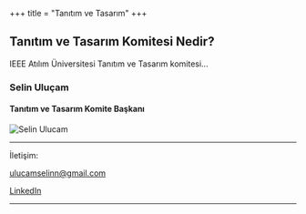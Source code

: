 +++
title = "Tanıtım ve Tasarım"
+++

## Tanıtım ve Tasarım Komitesi Nedir?

IEEE Atılım Üniversitesi Tanıtım ve Tasarım komitesi...

### Selin Uluçam
#### Tanıtım ve Tasarım Komite Başkanı
 ![Selin Ulucam](/img/yk/ulucam.jpg)
_________
İletişim:

[ulucamselinn@gmail.com](mailto:ulucamselinn@gmail.com)

[LinkedIn](https://www.linkedin.com/in/selinulucam)
________
